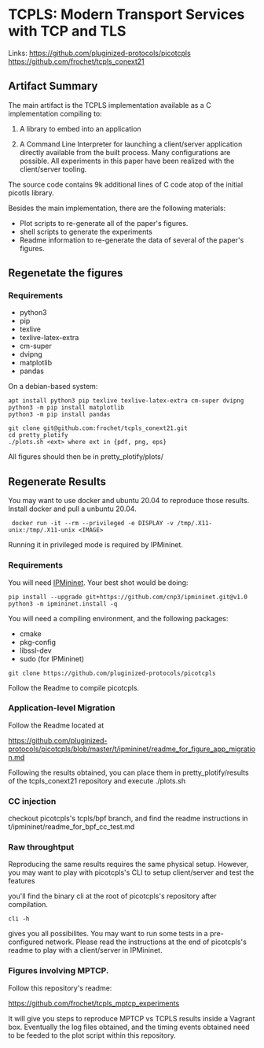# TCPLS: Modern Transport Services with TCP and TLS

Links: https://github.com/pluginized-protocols/picotcpls  
       https://github.com/frochet/tcpls_conext21

## Artifact Summary

The main artifact is the TCPLS implementation available as a C
implementation compiling to:

1) A library to embed into an application

2) A Command Line Interpreter for launching a client/server application
directly available from the built process. Many configurations are
possible. All experiments in this paper have been realized with the
client/server tooling.

The source code contains 9k additional lines of C code atop of the
initial picotls library.

Besides the main implementation, there are the following materials:


- Plot scripts to re-generate all of the paper's figures.
- shell scripts to generate the experiments
- Readme information to re-generate the data of several of the paper's
  figures.


## Regenetate the figures

### Requirements

- python3
- pip
- texlive
- texlive-latex-extra
- cm-super
- dvipng
- matplotlib
- pandas

On a debian-based system:

```
apt install python3 pip texlive texlive-latex-extra cm-super dvipng
python3 -m pip install matplotlib
python3 -m pip install pandas
```

```
git clone git@github.com:frochet/tcpls_conext21.git
cd pretty_plotify
./plots.sh <ext> where ext in {pdf, png, eps}
```

All figures should then be in pretty_plotify/plots/

## Regenerate Results

You may want to use docker and ubuntu 20.04 to reproduce those results.
Install docker and pull a unbuntu 20.04. 

```
 docker run -it --rm --privileged -e DISPLAY -v /tmp/.X11-unix:/tmp/.X11-unix <IMAGE>
```

Running it in privileged mode is required by IPMininet.

### Requirements

You will need [IPMininet](https://ipmininet.readthedocs.io/en/latest/).
Your best shot would be doing:


```
pip install --upgrade git+https://github.com/cnp3/ipmininet.git@v1.0
python3 -m ipmininet.install -q
```
You will need a compiling environment, and the following packages:  

- cmake
- pkg-config
- libssl-dev
- sudo (for IPMininet)

```
git clone https://github.com/pluginized-protocols/picotcpls
```

Follow the Readme to compile picotcpls.

### Application-level Migration

Follow the Readme located at

https://github.com/pluginized-protocols/picotcpls/blob/master/t/ipmininet/readme_for_figure_app_migration.md

Following the results obtained, you can place them in
pretty_plotify/results of the tcpls_conext21 repository and execute
./plots.sh


### CC injection

checkout picotcpls's tcpls/bpf branch, and find the readme instructions
in t/ipmininet/readme_for_bpf_cc_test.md

### Raw throughtput

Reproducing the same results requires the same physical setup. However,
you may want to play with picotcpls's CLI to setup client/server and
test the features

you'll find the binary cli at the root of picotcpls's repository after
compilation.

```
cli -h
```

gives you all possibilites. You may want to run some tests in a
pre-configured network. Please read the instructions at the end of
picotcpls's readme to play with a client/server in IPMininet.

### Figures involving MPTCP.

Follow this repository's readme:

https://github.com/frochet/tcpls_mptcp_experiments

It will give you steps to reproduce MPTCP vs TCPLS results inside a
Vagrant box. Eventually the log files obtained, and the timing events
obtained need to be feeded to the plot script within this repository.



